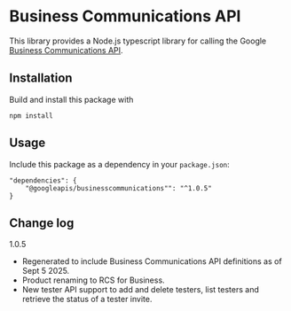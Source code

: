 # Business Communications API

This library provides a Node.js typescript library for calling the Google
[Business Communications API](https://developers.google.com/business-communications/rcs-business-messaging/reference/business-communications/rest).

## Installation

Build and install this package with

```
npm install
```

## Usage

Include this package as a dependency in your `package.json`:

```
"dependencies": {
    "@googleapis/businesscommunications"": "^1.0.5"
}
```



## Change log

1.0.5

-   Regenerated to include Business Communications API definitions as of Sept
    5 2025.
-   Product renaming to RCS for Business.
-   New tester API support to add and delete testers, list testers and retrieve
    the status of a tester invite.
